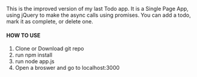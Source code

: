 This is the improved version of my last Todo app. It is a Single Page App, using jQuery to make the async calls using promises.
You can add a todo, mark it as complete, or delete one.

#### HOW TO USE #####

1) Clone or Download git repo
2) run npm install
3) run node app.js
4) Open a broswer and go to localhost:3000
